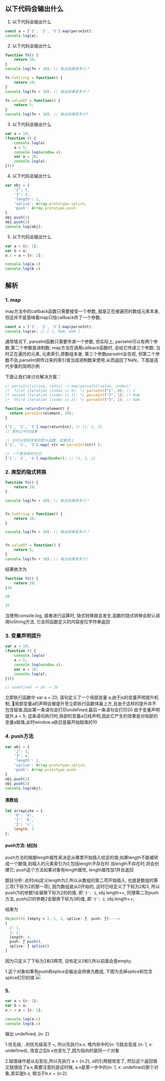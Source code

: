 ## 以下代码会输出什么
1. 以下代码会输出什么
```js
const a = ['1', '2', '3'].map(parseInt);
console.log(a);
```

2. 以下代码会输出什么
```js
function fn() {
    return 20;
}
console.log(fn + 10); // 输出结果是多少？

fn.toString = function() {
    return 10;
}
console.log(fn + 10); // 输出结果是多少？

fn.valueOf = function() {
    return 5;
}
console.log(fn + 10); // 输出结果是多少?
```

3. 以下代码会输出什么
```js
var a = 10;
(function () {
    console.log(a)
    a = 5;
    console.log(window.a);
    var a = 20;
    console.log(a);
})()
```

4. 以下代码会输出什么
```js
var obj = {
    '2': 3,
    '3': 4,
    'length': 2,
    'splice': Array.prototype.splice,
    'push': Array.prototype.push
}
obj.push(1)
obj.push(2)
console.log(obj);
```

5. 以下代码会输出什么
```js
var a = {n: 1};
var b = a;
a.x = a = {n: 2};

console.log(a.x)
console.log(b.x)
```
## 解析

### 1. map
map方法中的callback函数只需要接受一个参数, 就是正在被遍历的数组元素本身, 但这并不是意味着map只给callback传了一个参数;
```js
const a = ['1', '2', '3'].map(parseInt);
console.log(a); // [ 1, NaN, NaN ]
```
通常情况下, parseInt函数只需要传递一个参数, 但实际上, parseInt可以有两个参数,第二个参数是进制数;
map方法在调用callback函数时, 会给它传递三个参数: 当时正在遍历的元素, 元素索引,原数组本身;
第三个参数parseInt会忽视, 但第二个参数不会,parseInt把传过来的索引值当成进制数来使用.从而返回了NaN，下面是迭代步骤的简明示例

下面让我们来讨论解决方案：
```js
// parseInt(string, radix) -> map(parseInt(value, index))
/*  first iteration (index is 0): */ parseInt("1", 0); // 1
/* second iteration (index is 1): */ parseInt("2", 1); // NaN
/*  third iteration (index is 2): */ parseInt("3", 2); // NaN
```


```js
function returnInt(element) {
  return parseInt(element, 10);
}

['1', '2', '3'].map(returnInt); // [1, 2, 3]
// 意料之中的结果

// 也可以使用简单的箭头函数，结果同上
['1', '2', '3'].map( str => parseInt(str) );

// 一个更简单的方式:
['1', '2', '3'].map(Number); // [1, 2, 3]
```

### 2. 类型的隐式转换
```js
function fn() {
    return 20;
}

console.log(fn + 10); // 输出结果是多少？


fn.toString = function() {
    return 10;
}

console.log(fn + 10); // 输出结果是多少？


fn.valueOf = function() {
    return 5;
}
console.log(fn + 10); // 输出结果是多少?
```
结果依次为
```js
function fn() {
    return 20;
}10

20

15

```
当使用console.log, 或者进行运算时, 隐式转换就会发生,函数的隐式转换会默认调用toString方法, 它会将函数定义的内容座位字符串返回

### 3. 变量声明提升

```js
var a = 10;
(function () {
    console.log(a)
    a = 5;
    console.log(window.a);
    var a = 20;
    console.log(a);
})()

// undefined -> 10 -> 20
```
立即执行函数中 var a = 20; 语句定义了一个局部变量 a,由于js的变量声明提升机制, 局部变量a的声明会被提升至立即执行函数体最上方,且由于这样的提升并不包含赋值,因此第一条语句会打印undefined,最后一条语句会打印20
由于变量声明提升,a = 5; 这条语句执行时,局部的变量a已经声明,因此它产生的效果是对局部的变量a赋值,此时window.a依旧是最开始赋值的10


### 4. push方法
```js
var obj = {
    '2': 3,
    '3': 4,
    'length': 2,
    'splice': Array.prototype.splice,
    'push': Array.prototype.push
}
obj.push(1)
obj.push(2)
console.log(obj);
```
#### 类数组
```js
let arrayLike = {
    '0': 'a',
    '1': 'b',
    '2': 'c',
    length: 3
};

```

#### push方法: [MDN](https://developer.mozilla.org/zh-CN/docs/Web/JavaScript/Reference/Global_Objects/Array/push)
push方法的根据length属性来决定从哪里开始插入给定的值;如果length不能被转成一个数值,则插入的元素索引为0,包括length不存在时.当length不存在时,将会创建它;
push这个方法如果对象有length属性, length属性加1并且返回


题目分析:
此时obj定义length为2,所以从数组的第二项开始插入, 也就是数组的第三项(下标为2的那一项), 因为数组是从0开始的, 这时已经定义了下标为2和3, 所以push(1)的参数1会替换下标为2的的值, 即`'2': 1`, obj.length++, 同理第二次push方法, push(2)的参数2会替换下标为3的值, 即`'3': 2`, obj.length++;

结果为
```js
Object(4) [empty × 2, 1, 2, splice: ƒ, push: ƒ]---->
[
  2: 1,
  3: 2,
  length: 4,
  push: ƒ push(),
  splice: ƒ splice()
]
```
因为只定义了下标为2和3两项, 没有定义0和1,所以前面会是empty;

1.这个对象如果有push和splice会输出会转换为数组, 下图为去掉splice和包含splice打印的值
![](https://cdn.suisuijiang.com/ImageMessage/5adad39555703565e79040fa_1555380463559.png?width=810&height=984&imageView2/3/)

### 5.

```js
var a = {n: 1};
var b = a;
a.x = a = {n: 2};

console.log(a.x)
console.log(b.x)

```
输出 undefined, {n: 2}

1.优先级, `.`的优先级高于 `=`, 所以先执行a.x, 堆内存中的{n: 1}就会变成 {n: 1, x: undefined}, 改变之后b.x也变化了,因为指向的是同一个对象

2.赋值操作是从右到左,所以先执行 a = {n:2}, a的引用就改变了, 然后这个返回值又赋值给了a.x,需要注意的是这时候, a.x是第一步中的{n: 1, x: undefined}那个对象,其实是b.x, 相当于b.x = {n:2}






